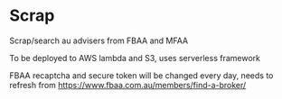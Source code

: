 # Scrap
Scrap/search au advisers from FBAA and MFAA

To be deployed to AWS lambda and S3, uses serverless framework

FBAA recaptcha and secure token will be changed every day, needs to refresh from https://www.fbaa.com.au/members/find-a-broker/
